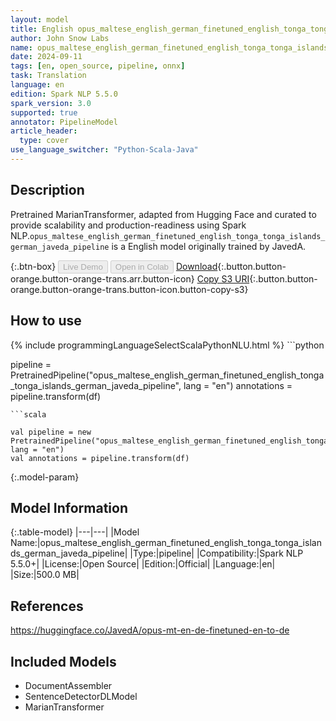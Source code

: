 ```yaml
---
layout: model
title: English opus_maltese_english_german_finetuned_english_tonga_tonga_islands_german_javeda_pipeline pipeline MarianTransformer from JavedA
author: John Snow Labs
name: opus_maltese_english_german_finetuned_english_tonga_tonga_islands_german_javeda_pipeline
date: 2024-09-11
tags: [en, open_source, pipeline, onnx]
task: Translation
language: en
edition: Spark NLP 5.5.0
spark_version: 3.0
supported: true
annotator: PipelineModel
article_header:
  type: cover
use_language_switcher: "Python-Scala-Java"
---
```


## Description

Pretrained MarianTransformer, adapted from Hugging Face and curated to provide scalability and production-readiness using Spark NLP.`opus_maltese_english_german_finetuned_english_tonga_tonga_islands_german_javeda_pipeline` is a English model originally trained by JavedA.

{:.btn-box}
<button class="button button-orange" disabled>Live Demo</button>
<button class="button button-orange" disabled>Open in Colab</button>
[Download](https://s3.amazonaws.com/auxdata.johnsnowlabs.com/public/models/opus_maltese_english_german_finetuned_english_tonga_tonga_islands_german_javeda_pipeline_en_5.5.0_3.0_1726049108383.zip){:.button.button-orange.button-orange-trans.arr.button-icon}
[Copy S3 URI](s3://auxdata.johnsnowlabs.com/public/models/opus_maltese_english_german_finetuned_english_tonga_tonga_islands_german_javeda_pipeline_en_5.5.0_3.0_1726049108383.zip){:.button.button-orange.button-orange-trans.button-icon.button-copy-s3}

## How to use



<div class="tabs-box" markdown="1">
{% include programmingLanguageSelectScalaPythonNLU.html %}
```python

pipeline = PretrainedPipeline("opus_maltese_english_german_finetuned_english_tonga_tonga_islands_german_javeda_pipeline", lang = "en")
annotations =  pipeline.transform(df)   

```
```scala

val pipeline = new PretrainedPipeline("opus_maltese_english_german_finetuned_english_tonga_tonga_islands_german_javeda_pipeline", lang = "en")
val annotations = pipeline.transform(df)

```
</div>

{:.model-param}
## Model Information

{:.table-model}
|---|---|
|Model Name:|opus_maltese_english_german_finetuned_english_tonga_tonga_islands_german_javeda_pipeline|
|Type:|pipeline|
|Compatibility:|Spark NLP 5.5.0+|
|License:|Open Source|
|Edition:|Official|
|Language:|en|
|Size:|500.0 MB|

## References

https://huggingface.co/JavedA/opus-mt-en-de-finetuned-en-to-de

## Included Models

- DocumentAssembler
- SentenceDetectorDLModel
- MarianTransformer